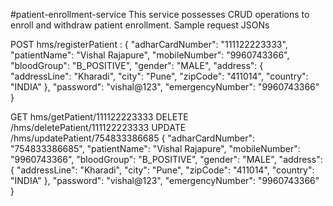 #patient-enrollment-service This service possesses CRUD operations to enroll and withdraw patient enrollment. Sample request JSONs


POST hms/registerPatient :
{ "adharCardNumber": "111122223333", "patientName": "Vishal Rajapure", "mobileNumber": "9960743366", "bloodGroup": "B_POSITIVE", "gender": "MALE", "address": { "addressLine": "Kharadi", "city": "Pune", "zipCode": "411014", "country": "INDIA" }, "password": "vishal@123", "emergencyNumber": "9960743366" }

GET hms/getPatient/111122223333
DELETE /hms/deletePatient/111122223333
UPDATE /hms/updatePatient/754833386685
{ "adharCardNumber": "754833386685", "patientName": "Vishal Rajapure", "mobileNumber": "9960743366", "bloodGroup": "B_POSITIVE", "gender": "MALE", "address": { "addressLine": "Kharadi", "city": "Pune", "zipCode": "411014", "country": "INDIA" }, "password": "vishal@123", "emergencyNumber": "9960743366" }

